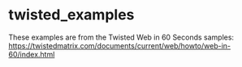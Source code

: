 # twisted_examples

These examples are from the Twisted Web in 60 Seconds samples: https://twistedmatrix.com/documents/current/web/howto/web-in-60/index.html
